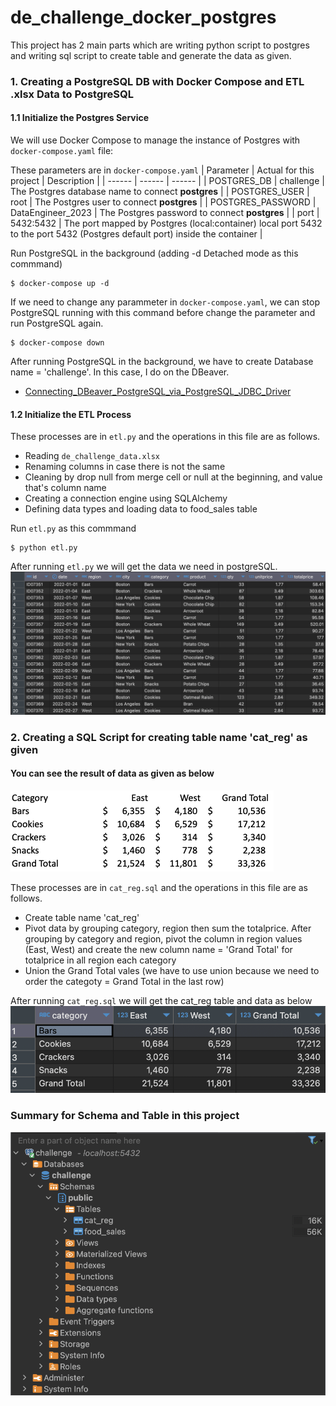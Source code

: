 # de_challenge_docker_postgres
This project has 2 main parts which are writing python script to postgres and writing sql script to create table and generate the data as given.

### 1. Creating a PostgreSQL DB with Docker Compose and ETL .xlsx Data to PostgreSQL
#### 1.1 Initialize the Postgres Service
We will use Docker Compose to manage the instance of Postgres with `docker-compose.yaml` file:

These parameters are in `docker-compose.yaml`
| Parameter | Actual for this project | Description |
| ------ | ------ | ------ |
| POSTGRES_DB | challenge | The Postgres database name to connect **postgres** |
| POSTGRES_USER | root | The Postgres user to connect **postgres** |
| POSTGRES_PASSWORD | DataEngineer_2023 | The Postgres password to connect **postgres** |
| port | 5432:5432 | The port mapped by Postgres (local:container) local port 5432 to the port 5432 (Postgres default port) inside the container |

Run PostgreSQL in the background (adding -d Detached mode as this commmand)
```
$ docker-compose up -d
```
If we need to change any parammeter in `docker-compose.yaml`, we can stop PostgreSQL running with this command before change the parameter and run PostgreSQL again.
```
$ docker-compose down
```
After running PostgreSQL in the background, we have to create Database name = 'challenge'. In this case, I do on the DBeaver.
- [Connecting_DBeaver_PostgreSQL_via_PostgreSQL_JDBC_Driver](https://hevodata.com/learn/dbeaver-postgresql/#Connecting_DBeaver_PostgreSQL_via_PostgreSQL_JDBC_Driver)

#### 1.2 Initialize the ETL Process
These processes are in `etl.py` and the operations in this file are as follows.
- Reading `de_challenge_data.xlsx`
- Renaming columns in case there is not the same
- Cleaning by drop null from merge cell or null at the beginning, and value that's column name
- Creating a connection engine using SQLAlchemy
- Defining data types and loading data to food_sales table

Run `etl.py` as this commmand
```
$ python etl.py
```

After running `etl.py` we will get the data we need in postgreSQL.
![](pictures/food_sales_data.png)

### 2. Creating a SQL Script for creating table name 'cat_reg' as given
#### You can see the result of data as given as below
![](pictures/cat_reg_data.png)

These processes are in `cat_reg.sql` and the operations in this file are as follows.
- Create table name 'cat_reg'
- Pivot data by grouping category, region then sum the totalprice. After grouping by category and region, pivot the column in region values (East, West) and create the new column name = 'Grand Total' for totalprice in all region each category
- Union the Grand Total vales (we have to use union because we need to order the categoty = Grand Total in the last row)

After running `cat_reg.sql` we will get the cat_reg table and data as below
![](pictures/cat_reg_sql.png)

### Summary for Schema and Table in this project
![](pictures/schema_and_table.png)
